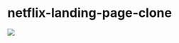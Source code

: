 # netflix-landing-page-clone

![](https://github.com/anadib/netflix-landing-page-clone/blob/main/gif/netflix.gif?raw=true)

